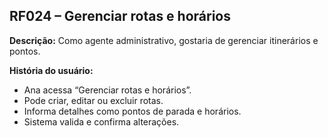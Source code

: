 ## RF024 – Gerenciar rotas e horários
**Descrição:** Como agente administrativo, gostaria de gerenciar itinerários e pontos.

**História do usuário:**
- Ana acessa “Gerenciar rotas e horários”.
- Pode criar, editar ou excluir rotas.
- Informa detalhes como pontos de parada e horários.
- Sistema valida e confirma alterações.
